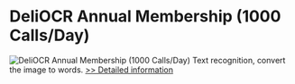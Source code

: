 # DeliOCR Annual Membership (1000 Calls/Day)
![DeliOCR Annual Membership (1000 Calls/Day)](https://mycommerce.akamaized.net/api/pimages/P300969374/BIG/300969374.PNG)
Text recognition, convert the image to words.
[>> Detailed information](https://secure.shareit.com/shareit/product.html?productid=300969374&affiliateid=200057808)